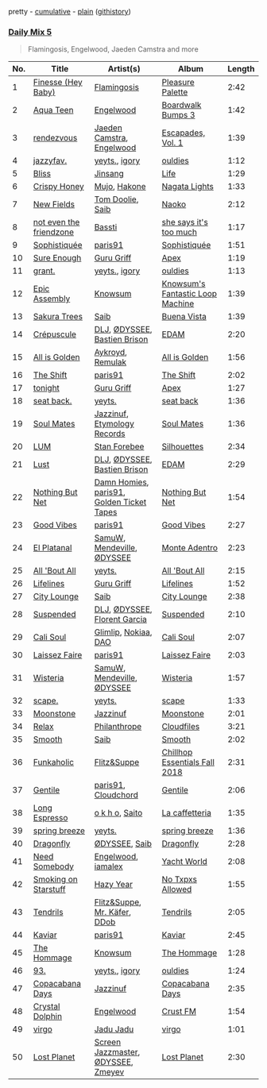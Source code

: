 pretty - [cumulative](/playlists/cumulative/Daily%20Mix%205.md) - [plain](/playlists/plain/37i9dQZF1E36TO0q54WsJv) ([githistory](https://github.githistory.xyz/vitokorn/spotify-playlist-archive/blob/master/playlists/plain/37i9dQZF1E36TO0q54WsJv))

### [Daily Mix 5](https://open.spotify.com/playlist/37i9dQZF1E36TO0q54WsJv)

> Flamingosis, Engelwood, Jaeden Camstra and more

| No. | Title | Artist(s) | Album | Length |
|---|---|---|---|---|
| 1 | [Finesse (Hey Baby)](https://open.spotify.com/track/2ysdZYZjBbBJJEycKcnlSu) | [Flamingosis](https://open.spotify.com/artist/75cW8FFekyCjj0mfZM1Gfb) | [Pleasure Palette](https://open.spotify.com/album/50k0JWCNR4LkYDvgeF9Mzp) | 2:42 |
| 2 | [Aqua Teen](https://open.spotify.com/track/1xVWVPeRRH5xPYLsUtk6Ry) | [Engelwood](https://open.spotify.com/artist/7rgCh0Go1ezmcV75kXQM2T) | [Boardwalk Bumps 3](https://open.spotify.com/album/5fRcJfizpJZfVhYr66e7ts) | 1:42 |
| 3 | [rendezvous](https://open.spotify.com/track/7MAdi5bx8K5Qm402r2WAiN) | [Jaeden Camstra](https://open.spotify.com/artist/1xOgtDBKnZvSLAgCVSOmNH), [Engelwood](https://open.spotify.com/artist/7rgCh0Go1ezmcV75kXQM2T) | [Escapades, Vol. 1](https://open.spotify.com/album/1Xlg8VOEuvCbiCJf4hJ02B) | 1:39 |
| 4 | [jazzyfav.](https://open.spotify.com/track/2vLY1XY3CldlvrDnEN1Xj6) | [yeyts.](https://open.spotify.com/artist/4fawpeTlkJtDMXDzJmBYSR), [igory](https://open.spotify.com/artist/1TPZvujEmCbb9Yw7QwoTH9) | [ouldies](https://open.spotify.com/album/5PnTCOjdRXgtrrL3gCB2Yi) | 1:12 |
| 5 | [Bliss](https://open.spotify.com/track/30uAtblH8u7VYcYGGZMIPz) | [Jinsang](https://open.spotify.com/artist/5FsfZj0Mp6YwEWytuJUcWt) | [Life](https://open.spotify.com/album/0N0l3JnVMd4hFhS5V2d1iY) | 1:29 |
| 6 | [Crispy Honey](https://open.spotify.com/track/768lI7FWk2ioXIrcm22CY7) | [Mujo](https://open.spotify.com/artist/0vg08N1z9G9LrGLkG1nNDS), [Hakone](https://open.spotify.com/artist/7CWzXEtz9IgGotcYUQuixF) | [Nagata Lights](https://open.spotify.com/album/4broFUcLOcdZnKsYUKRJlI) | 1:33 |
| 7 | [New Fields](https://open.spotify.com/track/5vRGKOlSH4PiVbfEO3bPZx) | [Tom Doolie](https://open.spotify.com/artist/4C7NcNb9V6lakzMGHQlm8i), [Saib](https://open.spotify.com/artist/6N4HlHINMvoTyAL0yhBUCk) | [Naoko](https://open.spotify.com/album/3fAmzrmsdqLZEaMS2XMvzS) | 2:12 |
| 8 | [not even the friendzone](https://open.spotify.com/track/5d9L3KJvd5cQzD1EcgvrR4) | [Bassti](https://open.spotify.com/artist/0tFVT92PBHTTLoKmS8WbFP) | [she says it's too much](https://open.spotify.com/album/34m9KdrtcdJxhA6QRGbN69) | 1:17 |
| 9 | [Sophistiquée](https://open.spotify.com/track/7lPfA852lwVhEn83P9CHag) | [paris91](https://open.spotify.com/artist/0IF1xUEFhGXZ7zz8BW1zqv) | [Sophistiquée](https://open.spotify.com/album/09zzjqLXJVfG4UKhP9DcuX) | 1:51 |
| 10 | [Sure Enough](https://open.spotify.com/track/235xpxJ8w9aBnsPTW6rsbN) | [Guru Griff](https://open.spotify.com/artist/5Z5xacWm71NpXvZwLJf2B8) | [Apex](https://open.spotify.com/album/7j0ybjPTpsxpneISnKAK3G) | 1:19 |
| 11 | [grant.](https://open.spotify.com/track/1nXqM0MhFkn5gUCfVab0qV) | [yeyts.](https://open.spotify.com/artist/4fawpeTlkJtDMXDzJmBYSR), [igory](https://open.spotify.com/artist/1TPZvujEmCbb9Yw7QwoTH9) | [ouldies](https://open.spotify.com/album/5PnTCOjdRXgtrrL3gCB2Yi) | 1:13 |
| 12 | [Epic Assembly](https://open.spotify.com/track/5UzfCFn1t25ce9cdIth7wm) | [Knowsum](https://open.spotify.com/artist/5n286gaq2TJok5XfBjSX7q) | [Knowsum's Fantastic Loop Machine](https://open.spotify.com/album/2MMY1avNjWIohDVwCYinGc) | 1:39 |
| 13 | [Sakura Trees](https://open.spotify.com/track/3F0mcxksBp33QrL6oyjvLN) | [Saib](https://open.spotify.com/artist/6N4HlHINMvoTyAL0yhBUCk) | [Buena Vista](https://open.spotify.com/album/5mgVRRHjtl9fSY3rUHysJx) | 1:39 |
| 14 | [Crépuscule](https://open.spotify.com/track/2insxcIETGXKICexxIFT7K) | [DLJ](https://open.spotify.com/artist/3chQixmxhv9UmwQc8aBApA), [ØDYSSEE](https://open.spotify.com/artist/6f2Y46Pw2IYGoURJREJDiA), [Bastien Brison](https://open.spotify.com/artist/7iuqKzG95voUC4pEkNSSLa) | [EDAM](https://open.spotify.com/album/6vbcFJ0oT0SvLG5MoexMpi) | 2:20 |
| 15 | [All is Golden](https://open.spotify.com/track/5jOElmvnp4oxRBXrU6hkLQ) | [Aykroyd](https://open.spotify.com/artist/6ptJ0me90iIz3OSsho69cm), [Remulak](https://open.spotify.com/artist/5epeii4aAE7NXFsBkqoJxB) | [All is Golden](https://open.spotify.com/album/70HVBt3rn3jfdPnCQx1r2c) | 1:56 |
| 16 | [The Shift](https://open.spotify.com/track/1D1Fe1fOBgl324uFBOu2HU) | [paris91](https://open.spotify.com/artist/0IF1xUEFhGXZ7zz8BW1zqv) | [The Shift](https://open.spotify.com/album/3NoyRhh00ZTF2EAopCeOIG) | 2:02 |
| 17 | [tonight](https://open.spotify.com/track/6Y1skSfIA0sNjfabUNtYOT) | [Guru Griff](https://open.spotify.com/artist/5Z5xacWm71NpXvZwLJf2B8) | [Apex](https://open.spotify.com/album/7j0ybjPTpsxpneISnKAK3G) | 1:27 |
| 18 | [seat back.](https://open.spotify.com/track/2jy4stlMktn8pj9Iov3dEH) | [yeyts.](https://open.spotify.com/artist/4fawpeTlkJtDMXDzJmBYSR) | [seat back](https://open.spotify.com/album/7xc1FPjfJ5Fcfb58AcTGGb) | 1:36 |
| 19 | [Soul Mates](https://open.spotify.com/track/7pFRhCj70NUNZG4xMDEQj8) | [Jazzinuf](https://open.spotify.com/artist/6rJ1GwtHin2BJbKLuNn9pi), [Etymology Records](https://open.spotify.com/artist/6sHwGhhYxjbUEiT06hnt20) | [Soul Mates](https://open.spotify.com/album/0FlFKikrKvQwyWgkItuS4S) | 1:36 |
| 20 | [LUM](https://open.spotify.com/track/1ZnLWFLG75zp7Y8E402goX) | [Stan Forebee](https://open.spotify.com/artist/2cg9jlWp1QRc0Sk6kTp9Ez) | [Silhouettes](https://open.spotify.com/album/5RL32IQrRCaLy90RorcS8j) | 2:34 |
| 21 | [Lust](https://open.spotify.com/track/6aSWMDwA0N3XgZMRd2hWKM) | [DLJ](https://open.spotify.com/artist/3chQixmxhv9UmwQc8aBApA), [ØDYSSEE](https://open.spotify.com/artist/6f2Y46Pw2IYGoURJREJDiA), [Bastien Brison](https://open.spotify.com/artist/7iuqKzG95voUC4pEkNSSLa) | [EDAM](https://open.spotify.com/album/6vbcFJ0oT0SvLG5MoexMpi) | 2:29 |
| 22 | [Nothing But Net](https://open.spotify.com/track/55WjPayn3MNHh8qPhGDwVw) | [Damn Homies](https://open.spotify.com/artist/3oNxrt290hm3HcMTqPi5L7), [paris91](https://open.spotify.com/artist/0IF1xUEFhGXZ7zz8BW1zqv), [Golden Ticket Tapes](https://open.spotify.com/artist/1XHE2jFO11NVGUBv25uDVZ) | [Nothing But Net](https://open.spotify.com/album/3raS8KlJQTCAVoIZyEvDAd) | 1:54 |
| 23 | [Good Vibes](https://open.spotify.com/track/70s24zom4H1DnXvL5t7Wth) | [paris91](https://open.spotify.com/artist/0IF1xUEFhGXZ7zz8BW1zqv) | [Good Vibes](https://open.spotify.com/album/7csDDEq03uaj23pmDZ3r2n) | 2:27 |
| 24 | [El Platanal](https://open.spotify.com/track/5euxtzHFyA4WAbbERfT0eg) | [SamuW](https://open.spotify.com/artist/2tqQ33SdGO1LqNg8DQDCio), [Mendeville](https://open.spotify.com/artist/3oul9NF2i2QuhpMzxEWoHD), [ØDYSSEE](https://open.spotify.com/artist/6f2Y46Pw2IYGoURJREJDiA) | [Monte Adentro](https://open.spotify.com/album/0Rsap5JXIEDLxkhTVNT3Kr) | 2:23 |
| 25 | [All 'Bout All](https://open.spotify.com/track/2PFekKZfW95L2YjMoazzIU) | [yeyts.](https://open.spotify.com/artist/4fawpeTlkJtDMXDzJmBYSR) | [All 'Bout All](https://open.spotify.com/album/6U3nj28T1e3QlDYOfX4Cin) | 2:15 |
| 26 | [Lifelines](https://open.spotify.com/track/7uh5rZUUzG97AZVcckx66d) | [Guru Griff](https://open.spotify.com/artist/5Z5xacWm71NpXvZwLJf2B8) | [Lifelines](https://open.spotify.com/album/0l2vVuewGfx166ms8UpQG3) | 1:52 |
| 27 | [City Lounge](https://open.spotify.com/track/1hxcBxHHWA57B1xiDPZpNs) | [Saib](https://open.spotify.com/artist/6N4HlHINMvoTyAL0yhBUCk) | [City Lounge](https://open.spotify.com/album/3h5tijEzorb1rt6puc1jwy) | 2:38 |
| 28 | [Suspended](https://open.spotify.com/track/38K8mmhKeQ5A15xFZOeYzA) | [DLJ](https://open.spotify.com/artist/3chQixmxhv9UmwQc8aBApA), [ØDYSSEE](https://open.spotify.com/artist/6f2Y46Pw2IYGoURJREJDiA), [Florent Garcia](https://open.spotify.com/artist/7EQWExaNGfO6BJ8F6kRJCh) | [Suspended](https://open.spotify.com/album/4e1u1Z1IvPsdH15Qd0gY6L) | 2:10 |
| 29 | [Cali Soul](https://open.spotify.com/track/4bsZnHuuv8OdjOodr2QVDh) | [Glimlip](https://open.spotify.com/artist/5wEF5my54dE5vMMmSUz2q3), [Nokiaa](https://open.spotify.com/artist/0ikgHu560bYMZOOXFQnRLN), [DAO](https://open.spotify.com/artist/0vO0wjb2c1Bkyj9zffz2m9) | [Cali Soul](https://open.spotify.com/album/0OLnu4JsEuoQ9dcnbXrQI1) | 2:07 |
| 30 | [Laissez Faire](https://open.spotify.com/track/1XhTPXKH49BSuRtr2Apz0e) | [paris91](https://open.spotify.com/artist/0IF1xUEFhGXZ7zz8BW1zqv) | [Laissez Faire](https://open.spotify.com/album/3FitmXWo9tb3i68uSPLIhI) | 2:03 |
| 31 | [Wisteria](https://open.spotify.com/track/6bLgcFHnZRI92c9Sk8XzPt) | [SamuW](https://open.spotify.com/artist/2tqQ33SdGO1LqNg8DQDCio), [Mendeville](https://open.spotify.com/artist/3oul9NF2i2QuhpMzxEWoHD), [ØDYSSEE](https://open.spotify.com/artist/6f2Y46Pw2IYGoURJREJDiA) | [Wisteria](https://open.spotify.com/album/1rvStwgr1AEo5O7jkiIxfD) | 1:57 |
| 32 | [scape.](https://open.spotify.com/track/26Ks4G6m0S2nJgUJcvrbYs) | [yeyts.](https://open.spotify.com/artist/4fawpeTlkJtDMXDzJmBYSR) | [scape](https://open.spotify.com/album/0ddtO69b6NjlYXSm4HrBvr) | 1:33 |
| 33 | [Moonstone](https://open.spotify.com/track/36cTf797xX66itaOsNPj6v) | [Jazzinuf](https://open.spotify.com/artist/6rJ1GwtHin2BJbKLuNn9pi) | [Moonstone](https://open.spotify.com/album/5k27Jqeel3Rw57ObWUJPQ0) | 2:01 |
| 34 | [Relax](https://open.spotify.com/track/2UxP1a9nSOkQ2ZTWoa56R5) | [Philanthrope](https://open.spotify.com/artist/13ACz7DIictCpSYGglNTHs) | [Cloudfiles](https://open.spotify.com/album/6JLHKaczyeK3RfC9CdWuag) | 3:21 |
| 35 | [Smooth](https://open.spotify.com/track/1L6vtkHvjKWBIym93FmSPP) | [Saib](https://open.spotify.com/artist/6N4HlHINMvoTyAL0yhBUCk) | [Smooth](https://open.spotify.com/album/0QdTwm7awdhqUMJ55IqY2N) | 2:02 |
| 36 | [Funkaholic](https://open.spotify.com/track/6Y1xR0TDpxWQwmTYmkYZMt) | [Flitz&Suppe](https://open.spotify.com/artist/49WbztFLx9iDTh8LHEIF84) | [Chillhop Essentials Fall 2018](https://open.spotify.com/album/2YWGJnubyNg6IkFtaZKBCl) | 2:31 |
| 37 | [Gentile](https://open.spotify.com/track/5G9vRwuCNaX3OwY6OPqEN4) | [paris91](https://open.spotify.com/artist/0IF1xUEFhGXZ7zz8BW1zqv), [Cloudchord](https://open.spotify.com/artist/5EjKjFGvMmVUGCfAyDY2lG) | [Gentile](https://open.spotify.com/album/22kZqwlYpRCNM8Q35iyjky) | 2:06 |
| 38 | [Long Espresso](https://open.spotify.com/track/1C3GXYY0WsFiJWFXki0IvL) | [o k h o](https://open.spotify.com/artist/427e5CiqmL4TmWb5Zvax7U), [Saito](https://open.spotify.com/artist/0bdr6z9DImvrsrs2WoZ8pV) | [La caffetteria](https://open.spotify.com/album/3E69p3O0ZL8IApdv8vhil7) | 1:35 |
| 39 | [spring breeze](https://open.spotify.com/track/4hEtLH4D9zXiYuefvhaFDg) | [yeyts.](https://open.spotify.com/artist/4fawpeTlkJtDMXDzJmBYSR) | [spring breeze](https://open.spotify.com/album/0P3wtmsHYu5XKitFbK1uPM) | 1:36 |
| 40 | [Dragonfly](https://open.spotify.com/track/20WOdCjMfASpusA4Yq3LH5) | [ØDYSSEE](https://open.spotify.com/artist/6f2Y46Pw2IYGoURJREJDiA), [Saib](https://open.spotify.com/artist/6N4HlHINMvoTyAL0yhBUCk) | [Dragonfly](https://open.spotify.com/album/6TDPImH655744iK5e3N7Sm) | 2:28 |
| 41 | [Need Somebody](https://open.spotify.com/track/6MBojwg01wXb54WWeIBa5A) | [Engelwood](https://open.spotify.com/artist/7rgCh0Go1ezmcV75kXQM2T), [iamalex](https://open.spotify.com/artist/6M6LWvHKgBle8SUtSpq6SU) | [Yacht World](https://open.spotify.com/album/4Lzf3MQuKBkG9goRNZ0XtX) | 2:08 |
| 42 | [Smoking on Starstuff](https://open.spotify.com/track/3Bj1ov35SUZ543hk6F3uNF) | [Hazy Year](https://open.spotify.com/artist/1FtS4zSQaKNwJDXcXWX9CD) | [No Txpxs Allowed](https://open.spotify.com/album/2jt8PGX9GuvpW97GSU7dD9) | 1:55 |
| 43 | [Tendrils](https://open.spotify.com/track/1Q4rAo79TKUd69AzlZ37T3) | [Flitz&Suppe](https://open.spotify.com/artist/49WbztFLx9iDTh8LHEIF84), [Mr. Käfer](https://open.spotify.com/artist/79U1adgS3jIlP28wwMHqGJ), [DDob](https://open.spotify.com/artist/3gFdymAugBzttDhDaH6VJo) | [Tendrils](https://open.spotify.com/album/1u7LBEU3hKebYwcfab0bHr) | 2:05 |
| 44 | [Kaviar](https://open.spotify.com/track/7HbxWjNxWMhDCGuy3x4lM2) | [paris91](https://open.spotify.com/artist/0IF1xUEFhGXZ7zz8BW1zqv) | [Kaviar](https://open.spotify.com/album/3otzs2zXfhVpx7LK9Ij7Ns) | 2:45 |
| 45 | [The Hommage](https://open.spotify.com/track/6zNwFCceDEZGFEv6s1Itsh) | [Knowsum](https://open.spotify.com/artist/5n286gaq2TJok5XfBjSX7q) | [The Hommage](https://open.spotify.com/album/5B9hWvxShI6BT5v1wuY5gY) | 1:28 |
| 46 | [93.](https://open.spotify.com/track/3wB5zknP24ao7UU7RcLxgB) | [yeyts.](https://open.spotify.com/artist/4fawpeTlkJtDMXDzJmBYSR), [igory](https://open.spotify.com/artist/1TPZvujEmCbb9Yw7QwoTH9) | [ouldies](https://open.spotify.com/album/5PnTCOjdRXgtrrL3gCB2Yi) | 1:24 |
| 47 | [Copacabana Days](https://open.spotify.com/track/1zrrbPh20X2mZY74tgJ86s) | [Jazzinuf](https://open.spotify.com/artist/6rJ1GwtHin2BJbKLuNn9pi) | [Copacabana Days](https://open.spotify.com/album/1Zw6lugMBcNAHSOZ29um1T) | 2:35 |
| 48 | [Crystal Dolphin](https://open.spotify.com/track/3nKZknHg5Y5fPB3gow8ACG) | [Engelwood](https://open.spotify.com/artist/7rgCh0Go1ezmcV75kXQM2T) | [Crust FM](https://open.spotify.com/album/3je8umRciaq7fZ62YAUQ3K) | 1:54 |
| 49 | [virgo](https://open.spotify.com/track/0Zf6XBkEVhs8TRaMaOpo8v) | [Jadu Jadu](https://open.spotify.com/artist/2Oe3qtPntosByl21BCcUSc) | [virgo](https://open.spotify.com/album/2QhKEu2hvgnjXBeobgrcis) | 1:01 |
| 50 | [Lost Planet](https://open.spotify.com/track/4N6qX4nCHm7CdUaM6ujJNM) | [Screen Jazzmaster](https://open.spotify.com/artist/0ccv58yNhOu5FERx9Kpvgt), [ØDYSSEE](https://open.spotify.com/artist/6f2Y46Pw2IYGoURJREJDiA), [Zmeyev](https://open.spotify.com/artist/3VXe7BcibISROhxRdPuRNL) | [Lost Planet](https://open.spotify.com/album/1ACEbv9PGIudBH35GanjNn) | 2:30 |